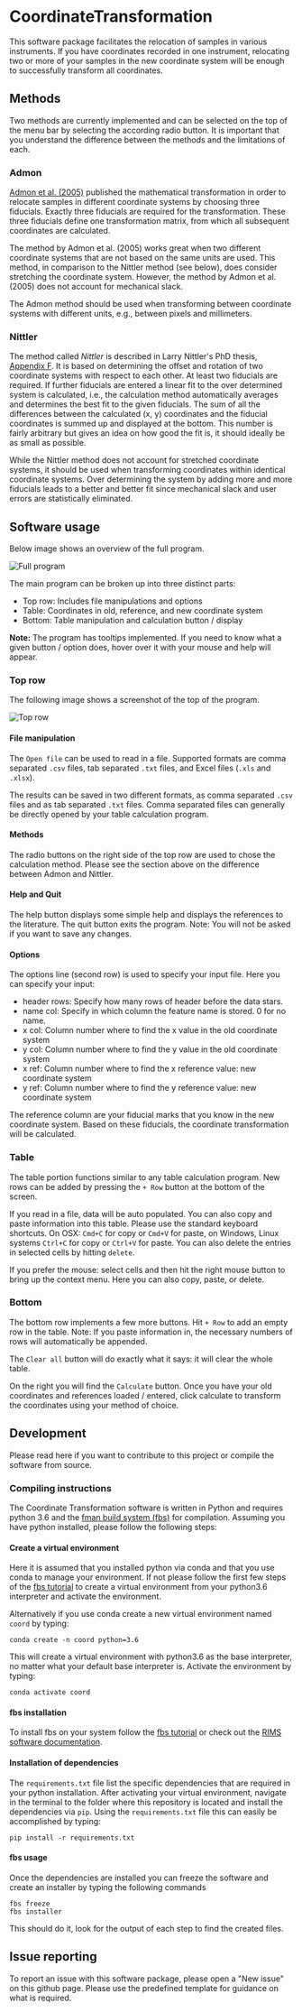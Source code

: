 # CoordinateTransformation

This software package facilitates the relocation of samples in various instruments. If you have coordinates recorded in one instrument, relocating two or more of your samples in the new coordinate system will be enough to successfully transform all coordinates.

## Methods

Two methods are currently implemented and can be selected on the top of the menu bar by selecting the according radio button. It is important that you understand the difference between the methods and the limitations of each.

### Admon

[Admon et al. (2005)](https://doi.org/10.1017/S1431927605050312) published the mathematical transformation in order to relocate samples in different coordinate systems by choosing three fiducials. Exactly three fiducials are required for the transformation. These three fiducials define one transformation matrix, from which all subsequent coordinates are calculated.

The method by Admon et al. (2005) works great when two different coordinate systems that are not based on the same units are used. This method, in comparison to the Nittler method (see below), does consider stretching the coordinate system. However, the method by Admon et al. (2005) does not account for mechanical slack.

The Admon method should be used when transforming between coordinate systems with different units, e.g., between pixels and millimeters.

### Nittler

The method called *Nittler* is described in Larry Nittler's PhD thesis, [Appendix F](https://nittler.dtm.carnegiescience.edu/publications/phd-thesis). It is based on determining the offset and rotation of two coordinate systems with respect to each other. At least two fiducials are required. If further fiducials are entered a linear fit to the over determined system is calculated, i.e., the calculation method automatically averages and determines the best fit to the given fiducials. The sum of all the differences between the calculated (x, y) coordinates and the fiducial coordinates is summed up and displayed at the bottom. This number is fairly arbitrary but gives an idea on how good the fit is, it should ideally be as small as possible.

While the Nittler method does not account for stretched coordinate systems, it should be used when transforming coordinates within identical coordinate systems. Over determining the system by adding more and more fiducials leads to a better and better fit since mechanical slack and user errors are statistically eliminated.

## Software usage

Below image shows an overview of the full program. 

![Full program](docs/screenshot-full.png)

The main program can be broken up into three distinct parts:

 * Top row: Includes file manipulations and options
 * Table: Coordinates in old, reference, and new coordinate system
 * Bottom: Table manipulation and calculation button / display

**Note:** The program has tooltips implemented. If you need to know what a given button / option does, hover over it with your mouse and help will appear.

### Top row

The following image shows a screenshot of the top of the program. 

![Top row](docs/screenshot-top.png)

#### File manipulation

The `Open file` can be used to read in a file. Supported formats are comma separated `.csv` files, tab separated `.txt` files, and Excel files (`.xls` and `.xlsx`). 

The results can be saved in two different formats, as comma separated `.csv` files and as tab separated `.txt` files. Comma separated files can generally be directly opened by your table calculation program. 

#### Methods

The radio buttons on the right side of the top row are used to chose the calculation method. Please see the section above on the difference between Admon and Nittler.

#### Help and Quit

The help button displays some simple help and displays the references to the literature. The quit button exits the program. Note: You will not be asked if you want to save any changes.

#### Options

The options line (second row) is used to specify your input file. Here you can specify your input:

 * header rows: Specify how many rows of header before the data stars. 
 * name col: Specify in which column the feature name is stored. 0 for no name.
 * x col: Column number where to find the x value in the old coordinate system
 * y col: Column number where to find the y value in the old coordinate system
 * x ref: Column number where to find the x reference value: new coordinate system
 * y ref: Column number where to find the y reference value: new coordinate system

The reference column are your fiducial marks that you know in the new coordinate system. Based on these fiducials, the coordinate transformation will be calculated.

### Table

The table portion functions similar to any table calculation program. New rows can be added by pressing the `+ Row` button at the bottom of the screen. 

If you read in a file, data will be auto populated. You can also copy and paste information into this table. Please use the standard keyboard shortcuts. On OSX: `Cmd+C` for copy or `Cmd+V` for paste, on Windows, Linux systems `Ctrl+C` for copy or `Ctrl+V` for paste. You can also delete the entries in selected cells by hitting `delete`. 

If you prefer the mouse: select cells and then hit the right mouse button to bring up the context menu. Here you can also copy, paste, or delete.

### Bottom

The bottom row implements a few more buttons. Hit `+ Row` to add an empty row in the table. Note: If you paste information in, the necessary numbers of rows will automatically be appended. 

The `Clear all` button will do exactly what it says: it will clear the whole table. 

On the right you will find the `Calculate` button. Once you have your old coordinates and references loaded / entered, click calculate to transform the coordinates using your method of choice. 

## Development

Please read here if you want to contribute to this project or compile the software from source.

### Compiling instructions

The Coordinate Transformation software is written in Python and requires python 3.6 and the [fman build system (fbs)](https://build-system.fman.io/) for compilation. Assuming you have python installed, please follow the following steps:

#### Create a virtual environment

Here it is assumed that you installed python via conda and that you use conda to manage your environment. If not please follow the first few steps of the [fbs tutorial](https://github.com/mherrmann/fbs-tutorial) to create a virtual environment from your python3.6 interpreter and activate the environment. 

Alternatively if you use conda create a new virtual environment named `coord` by typing:

	conda create -n coord python=3.6

This will create a virtual environment with python3.6 as the base interpreter, no matter what your default base interpreter is. Activate the environment by typing:

	conda activate coord

#### fbs installation

To install fbs on your system follow the [fbs tutorial](https://github.com/mherrmann/fbs-tutorial) or check out the [RIMS software documentation](https://github.com/trappitsch/RIMSDocs). 

#### Installation of dependencies

The `requirements.txt` file list the specific dependencies that are required in your python installation. After activating your virtual environment, navigate in the terminal to the folder where this repository is located and install the dependencies via `pip`. Using the `requirements.txt` file this can easily be accomplished by typing:

	pip install -r requirements.txt

#### fbs usage

Once the dependencies are installed you can freeze the software and create an installer by typing the following commands

	fbs freeze
	fbs installer

This should do it, look for the output of each step to find the created files.

## Issue reporting

To report an issue with this software package, please open a "New issue" on this github page. Please use the predefined template for guidance on what is required.
